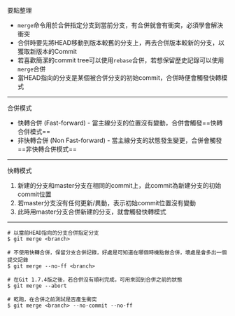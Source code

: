 要點整理
- `merge`命令用於合併指定分支到當前分支，有合併就會有衝突，必須學會解決衝突
- 合併時要先將HEAD移動到版本較舊的分支上，再去合併版本較新的分支，以獲取新版本的Commit
- 若喜歡簡潔的commit tree可以使用`rebase`合併，若想保留歷史記錄可以使用`merge`合併
- 當HEAD指向的分支是某個被合併分支的初始commit，合併時便會觸發快轉模式

---

合併模式
- 快轉合併 (Fast-forward) - 當主線分支的位置沒有變動，合併會觸發==快轉合併模式==
- 非快轉合併 (Non Fast-forward) - 當主線分支的狀態發生變更，合併會觸發==非快轉合併模式==

---

快轉模式
1. 新建的分支和master分支在相同的commit上，此commit為新建分支的初始commit位置
2. 若master分支沒有任何更新/異動，表示初始commit位置沒有變動
3. 此時用master分支合併新建的分支，就會觸發快轉模式

---

```
# 以當前HEAD指向的分支合併指定分支
$ git merge <branch>
```

```
# 不使用快轉合併，保留分支合併記錄，好處是可知道在哪個時機點做合併，壞處是會多出一個提交記錄
$ git merge --no-ff <branch>
```

```
# 在Git 1.7.4版之後，若合併沒有順利完成，可用來回到合併之前的狀態
$ git merge --abort
```

```
# 乾跑，在合併之前測試是否產生衝突
$ git merge <branch> --no-commit --no-ff
```